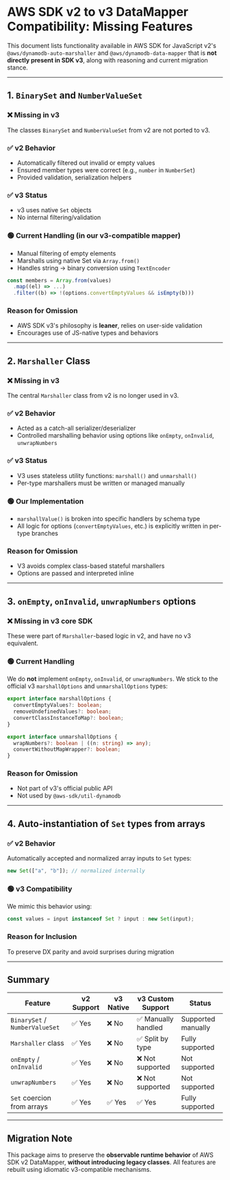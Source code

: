 # AWS SDK v2 to v3 DataMapper Compatibility: Missing Features

This document lists functionality available in AWS SDK for JavaScript v2's `@aws/dynamodb-auto-marshaller` and `@aws/dynamodb-data-mapper` that is **not directly present in SDK v3**, along with reasoning and current migration stance.

---

## 1. `BinarySet` and `NumberValueSet`

### ❌ Missing in v3

The classes `BinarySet` and `NumberValueSet` from v2 are not ported to v3.

### ✅ v2 Behavior

- Automatically filtered out invalid or empty values
- Ensured member types were correct (e.g., `number` in `NumberSet`)
- Provided validation, serialization helpers

### ✅ v3 Status

- v3 uses native `Set` objects
- No internal filtering/validation

### 🟢 Current Handling (in our v3-compatible mapper)

- Manual filtering of empty elements
- Marshalls using native Set via `Array.from()`
- Handles string → binary conversion using `TextEncoder`

```ts
const members = Array.from(values)
  .map((el) => ...)
  .filter((b) => !(options.convertEmptyValues && isEmpty(b)))
```

### Reason for Omission

- AWS SDK v3's philosophy is **leaner**, relies on user-side validation
- Encourages use of JS-native types and behaviors

---

## 2. `Marshaller` Class

### ❌ Missing in v3

The central `Marshaller` class from v2 is no longer used in v3.

### ✅ v2 Behavior

- Acted as a catch-all serializer/deserializer
- Controlled marshalling behavior using options like `onEmpty`, `onInvalid`, `unwrapNumbers`

### ✅ v3 Status

- V3 uses stateless utility functions: `marshall()` and `unmarshall()`
- Per-type marshallers must be written or managed manually

### 🟢 Our Implementation

- `marshallValue()` is broken into specific handlers by schema type
- All logic for options (`convertEmptyValues`, etc.) is explicitly written in per-type branches

### Reason for Omission

- V3 avoids complex class-based stateful marshallers
- Options are passed and interpreted inline

---

## 3. `onEmpty`, `onInvalid`, `unwrapNumbers` options

### ❌ Missing in v3 core SDK

These were part of `Marshaller`-based logic in v2, and have no v3 equivalent.

### 🟢 Current Handling

We do **not** implement `onEmpty`, `onInvalid`, or `unwrapNumbers`. We stick to the official v3 `marshallOptions` and `unmarshallOptions` types:

```ts
export interface marshallOptions {
  convertEmptyValues?: boolean;
  removeUndefinedValues?: boolean;
  convertClassInstanceToMap?: boolean;
}

export interface unmarshallOptions {
  wrapNumbers?: boolean | ((n: string) => any);
  convertWithoutMapWrapper?: boolean;
}
```

### Reason for Omission

- Not part of v3's official public API
- Not used by `@aws-sdk/util-dynamodb`

---

## 4. Auto-instantiation of `Set` types from arrays

### ✅ v2 Behavior

Automatically accepted and normalized array inputs to `Set` types:

```ts
new Set(["a", "b"]); // normalized internally
```

### 🟢 v3 Compatibility

We mimic this behavior using:

```ts
const values = input instanceof Set ? input : new Set(input);
```

### Reason for Inclusion

To preserve DX parity and avoid surprises during migration

---

## Summary

| Feature                        | v2 Support | v3 Native | v3 Custom Support   | Status             |
| ------------------------------ | ---------- | --------- | ------------------- | ------------------ |
| `BinarySet` / `NumberValueSet` | ✅ Yes     | ❌ No     | ✅ Manually handled | Supported manually |
| `Marshaller` class             | ✅ Yes     | ❌ No     | ✅ Split by type    | Fully supported    |
| `onEmpty` / `onInvalid`        | ✅ Yes     | ❌ No     | ❌ Not supported    | Not supported      |
| `unwrapNumbers`                | ✅ Yes     | ❌ No     | ❌ Not supported    | Not supported      |
| `Set` coercion from arrays     | ✅ Yes     | ✅ Yes    | ✅ Yes              | Fully supported    |

---

## Migration Note

This package aims to preserve the **observable runtime behavior** of AWS SDK v2 DataMapper, **without introducing legacy classes**. All features are rebuilt using idiomatic v3-compatible mechanisms.
